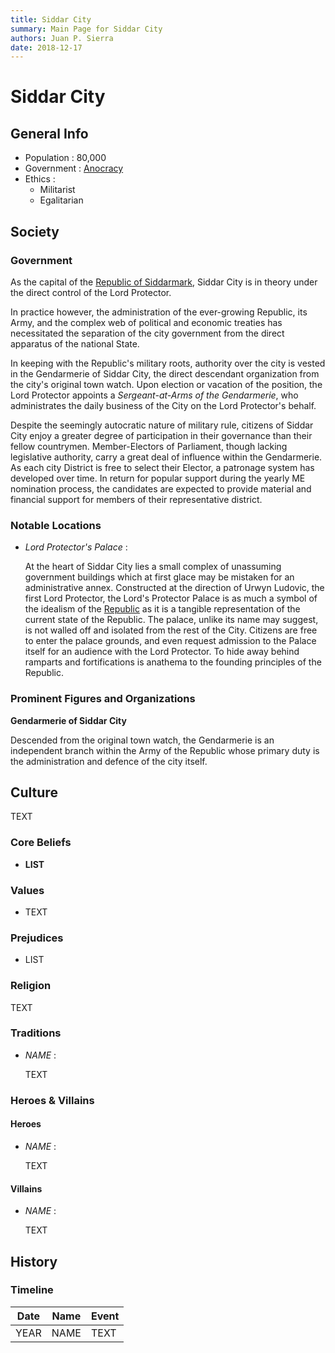 ```yaml
---
title: Siddar City
summary: Main Page for Siddar City
authors: Juan P. Sierra
date: 2018-12-17
---
```




# Siddar City

## General Info

- Population : 80,000
- Government : [Anocracy](https://en.wikipedia.org/wiki/Anocracy)
- Ethics :
    - Militarist
    - Egalitarian

## Society

### Government

As the capital of the [Republic of Siddarmark][], Siddar City is in theory under the direct control of the Lord Protector.

In practice however, the administration of the ever-growing Republic, its Army, and the complex web of political and economic treaties has necessitated the separation of the city government from the direct apparatus of the national State.

In keeping with the Republic's military roots, authority over the city is vested in the Gendarmerie of Siddar City, the direct descendant organization from the city's original town watch. Upon election or vacation of the position, the Lord Protector appoints a *Sergeant-at-Arms of the Gendarmerie*, who administrates the daily business of the City on the Lord Protector's behalf.

Despite the seemingly autocratic nature of military rule, citizens of Siddar City enjoy a greater degree of participation in their governance than their fellow countrymen. Member-Electors of Parliament, though lacking legislative authority, carry a great deal of influence within the Gendarmerie. As each city District is free to select their Elector, a patronage system has developed over time. In return for popular support during the yearly ME nomination process, the candidates are expected to provide material and financial support for members of their representative district.

### Notable Locations

- *Lord Protector's Palace* :

    At the heart of Siddar City lies a small complex of unassuming government buildings which at first glace may be mistaken for an administrative annex. Constructed at the direction of Urwyn Ludovic, the first Lord Protector, the Lord's Protector Palace is as much a symbol of the idealism of the [Republic][Republic of Siddarmark] as it is a tangible representation of the current state of the Republic.
    The palace, unlike its name may suggest, is not walled off and isolated from the rest of the City. Citizens are free to enter the palace grounds, and even request admission to the Palace itself for an audience with the Lord Protector. To hide away behind ramparts and fortifications is anathema to the founding principles of the Republic.
    


### Prominent Figures and Organizations

**Gendarmerie of Siddar City**

Descended from the original town watch, the Gendarmerie is an independent branch within the Army of the Republic whose primary duty is the administration and defence of the city itself.



## Culture

TEXT

### Core Beliefs

- **LIST**

### Values

- TEXT

### Prejudices

- LIST

### Religion

TEXT

### Traditions

- *NAME* :

    TEXT
    


### Heroes & Villains

#### Heroes

- *NAME* :

    TEXT
    


#### Villains

- *NAME* :

    TEXT
    


## History

### Timeline

Date | Name | Event
:---:|:----:|:----
YEAR | NAME | TEXT


[Republic of Siddarmark]: Republic.md (Republic of Siddarmark)
[Siddar City]: SiddarCity.md (Siddar City)